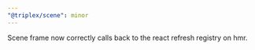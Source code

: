 ```yaml
---
"@triplex/scene": minor
---
```


Scene frame now correctly calls back to the react refresh registry on hmr.
